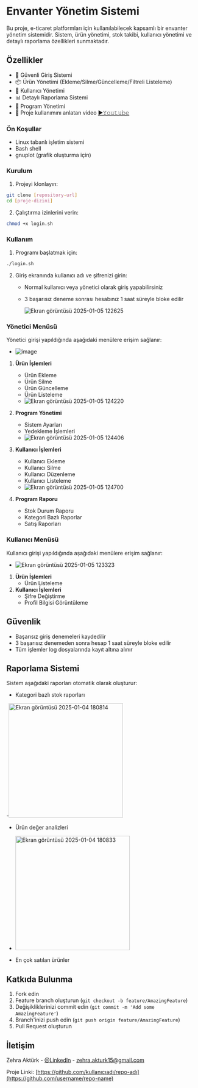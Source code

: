 # Envanter Yönetim Sistemi

Bu proje, e-ticaret platformları için kullanılabilecek kapsamlı bir envanter yönetim sistemidir. Sistem, ürün yönetimi, stok takibi, kullanıcı yönetimi ve detaylı raporlama özellikleri sunmaktadır.

## Özellikler

- 🔐 Güvenli Giriş Sistemi
- 📦 Ürün Yönetimi (Ekleme/Silme/Güncelleme/Filtreli Listeleme)
- 👥 Kullanıcı Yönetimi
- 📊 Detaylı Raporlama Sistemi
- 🔄 Program Yönetimi
- 🎥 Proje kullanımını anlatan video [▶𝚈𝚘𝚞𝚝𝚞𝚋𝚎](https://youtu.be/XhOqW-PPLNo)

### Ön Koşullar

- Linux tabanlı işletim sistemi
- Bash shell
- gnuplot (grafik oluşturma için)

### Kurulum

1. Projeyi klonlayın:
```bash
git clone [repository-url]
cd [proje-dizini]
```

2. Çalıştırma izinlerini verin:
```bash
chmod +x login.sh
```

### Kullanım

1. Programı başlatmak için:
```bash
./login.sh
```

2. Giriş ekranında kullanıcı adı ve şifrenizi girin:
   - Normal kullanıcı veya yönetici olarak giriş yapabilirsiniz
   - 3 başarısız deneme sonrası hesabınız 1 saat süreyle bloke edilir

     ![Ekran görüntüsü 2025-01-05 122625](https://github.com/user-attachments/assets/984f6ee3-fbac-4d66-9b07-d0f287888adf)


### Yönetici Menüsü

Yönetici girişi yapıldığında aşağıdaki menülere erişim sağlanır:
   - ![image](https://github.com/user-attachments/assets/e81fb214-71c4-4100-9a2d-8cad2694c3d6)

1. **Ürün İşlemleri**
   - Ürün Ekleme
   - Ürün Silme
   - Ürün Güncelleme
   - Ürün Listeleme
   - ![Ekran görüntüsü 2025-01-05 124220](https://github.com/user-attachments/assets/4b59c916-46ca-47fd-8eeb-49f8cc6bdfa6)


2. **Program Yönetimi**
   - Sistem Ayarları
   - Yedekleme İşlemleri
   - ![Ekran görüntüsü 2025-01-05 124406](https://github.com/user-attachments/assets/635eabd1-db5e-493f-b524-9f2a88584f69)


3. **Kullanıcı İşlemleri**
   - Kullanıcı Ekleme
   - Kullanıcı Silme
   - Kullanıcı Düzenleme
   - Kullanıcı Listeleme
   - ![Ekran görüntüsü 2025-01-05 124700](https://github.com/user-attachments/assets/b39c378c-e6dc-4377-b977-e7fcca9577db)


4. **Program Raporu**
   - Stok Durum Raporu
   - Kategori Bazlı Raporlar
   - Satış Raporları

   
### Kullanıcı Menüsü

Kullanıcı girişi yapıldığında aşağıdaki menülere erişim sağlanır:
   - ![Ekran görüntüsü 2025-01-05 123323](https://github.com/user-attachments/assets/ba04ad15-f4bf-4ffe-8494-77ea51fa0194)

1. **Ürün İşlemleri**
   - Ürün Listeleme
2. **Kullanıcı İşlemleri**
   - Şifre Değiştirme
   - Profil Bilgisi Görüntüleme


## Güvenlik

- Başarısız giriş denemeleri kaydedilir
- 3 başarısız denemeden sonra hesap 1 saat süreyle bloke edilir
- Tüm işlemler log dosyalarında kayıt altına alınır

## Raporlama Sistemi
Sistem aşağıdaki raporları otomatik olarak oluşturur:

- Kategori bazlı stok raporları
  
-<img src="https://github.com/user-attachments/assets/875e5d76-90e0-4eb9-8c3d-bc9b48e5b27d" width="300" height="auto" alt="Ekran görüntüsü 2025-01-04 180814">

- Ürün değer analizleri

- <img src="https://github.com/user-attachments/assets/0e6ac053-7d4e-4bf7-a7d4-fa57c060ab7b" width="300" height="auto" alt="Ekran görüntüsü 2025-01-04 180833">

- En çok satılan ürünler

## Katkıda Bulunma

1. Fork edin
2. Feature branch oluşturun (`git checkout -b feature/AmazingFeature`)
3. Değişikliklerinizi commit edin (`git commit -m 'Add some AmazingFeature'`)
4. Branch'inizi push edin (`git push origin feature/AmazingFeature`)
5. Pull Request oluşturun


## İletişim

Zehra Aktürk - [@LinkedIn](https://www.linkedin.com/in/zehra-akt%C3%BCrk/) - zehra.akturk15@gmail.com

Proje Linki: [https://github.com/kullanıcıadı/repo-adı](https://github.com/username/repo-name)
